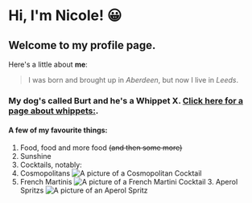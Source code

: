 # Hi, I'm **Nicole**! :grinning:
## Welcome to my profile page.

Here's a little about __me__: 
> I was born and brought up in *Aberdeen*, 
> but now I live in _Leeds_.

### My dog's called Burt and he's a Whippet X. [Click here for a page about whippets:](https://dogtime.com/dog-breeds/whippet).

#### A few of my favourite things:

1. Food, food and more food ~~(and then some more)~~
1. Sunshine
1. Cocktails, notably:
  1. Cosmopolitans ![A picture of a Cosmopolitan Cocktail](https://cdn.diffords.com/contrib/stock-images/2018/05/5af300ade3fe5.jpg)
  2. French Martinis ![A picture of a French Martini Cocktail](https://hg-images.condecdn.net/image/EPo9Oa73Kqd/crop/1020/f/French-Martini-house-20oct16-pr_b.jpg)     3. Aperol Spritzs ![A picture of an Aperol Spritz](https://pinabresciani.com/wp-content/uploads/2020/04/DSC03035.jpg)
